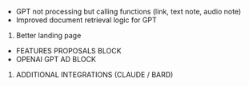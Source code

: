 - GPT not processing but calling functions (link, text note, audio note)
- Improved document retrieval logic for GPT 


1. Better landing page
- FEATURES PROPOSALS BLOCK
- OPENAI GPT AD BLOCK
1. ADDITIONAL INTEGRATIONS (CLAUDE / BARD)
